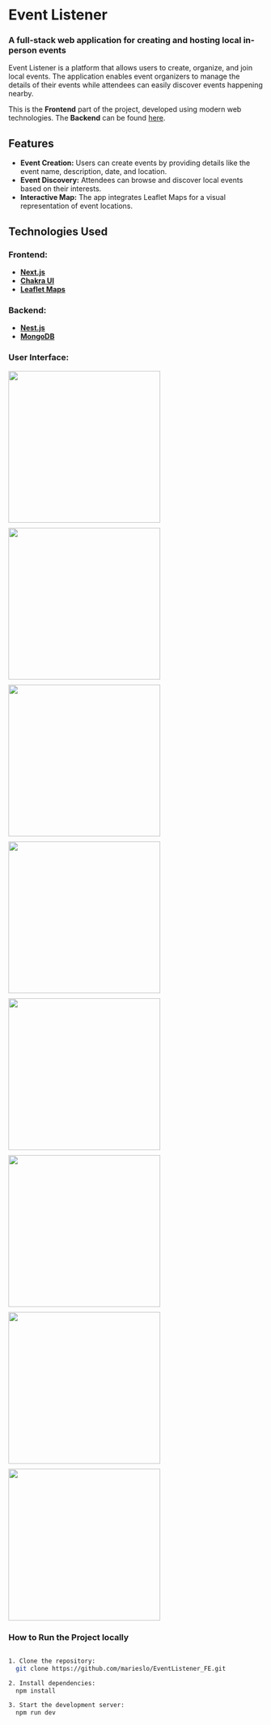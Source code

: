 # Event Listener

### A full-stack web application for creating and hosting local in-person events

Event Listener is a platform that allows users to create, organize, and join local events. The application enables event organizers to manage the details of their events while attendees can easily discover events happening nearby. 

This is the **Frontend** part of the project, developed using modern web technologies. The **Backend** can be found [here](https://github.com/marieslo/EventListener_BE).

## Features

- **Event Creation:** Users can create events by providing details like the event name, description, date, and location.
- **Event Discovery:** Attendees can browse and discover local events based on their interests.
- **Interactive Map:** The app integrates Leaflet Maps for a visual representation of event locations.

## Technologies Used

### Frontend:
- **[Next.js](https://nextjs.org/)**
- **[Chakra UI](https://chakra-ui.com/)**
- **[Leaflet Maps](https://leafletjs.com/)**

### Backend:
- **[Nest.js](https://nestjs.com/)**
- **[MongoDB](https://www.mongodb.com)**

### User Interface:

<div style="display: flex; gap: 10px; flex-wrap: wrap;">
  <img width="300" src="https://github.com/marieslo/EventListener_FE/assets/110108878/38db1470-b592-40eb-b42b-005b66f279c7">
  <img width="300" src="https://github.com/marieslo/EventListener_FE/assets/110108878/6076ff2d-5a21-4801-b5d2-0370fa3f3634">
  <img width="300" src="https://github.com/marieslo/EventListener_FE/assets/110108878/09b2a01c-2061-41a8-b451-503dddad23bf">
  <img width="300" src="https://github.com/marieslo/EventListener_FE/assets/110108878/b096434b-5a02-4e26-97c3-386ad97e5647">
  <img width="300" src="https://github.com/marieslo/EventListener_FE/assets/110108878/318a7d71-be58-4a43-89a2-3c7663f8480e">
  <img width="300" src="https://github.com/marieslo/EventListener_FE/assets/110108878/41bb6030-bfa9-4211-b613-6a928c25c5cc">
  <img width="300" src="https://github.com/marieslo/EventListener_FE/assets/110108878/4c45c367-b0b9-4a53-847e-398a43252ad7">
  <img width="300" src="https://github.com/marieslo/EventListener_FE/assets/110108878/96bde023-d36d-4378-a25e-0d1d2f130377">
</div>

### How to Run the Project locally
 ```bash

1. Clone the repository:
   git clone https://github.com/marieslo/EventListener_FE.git

2. Install dependencies:
   npm install

3. Start the development server:
   npm run dev


